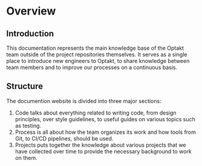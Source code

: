 # Overview

## Introduction

This documentation represents the main knowledge base of the Optakt team outside of the project repositories themselves. It serves as a single place to introduce new engineers to Optakt, to share knowledge between team members and to improve our processes on a continuous basis.

## Structure

The documention website is divided into three major sections:

1. Code talks about everything related to writing code, from design principles, over style guidelines, to useful guides on various topics such as testing.
2. Process is all about how the team organizes its work and how tools from Git, to CI/CD pipelines, should be used.
3. Projects puts together the knowledge about various projects that we have collected over time to provide the necessary background to work on them.